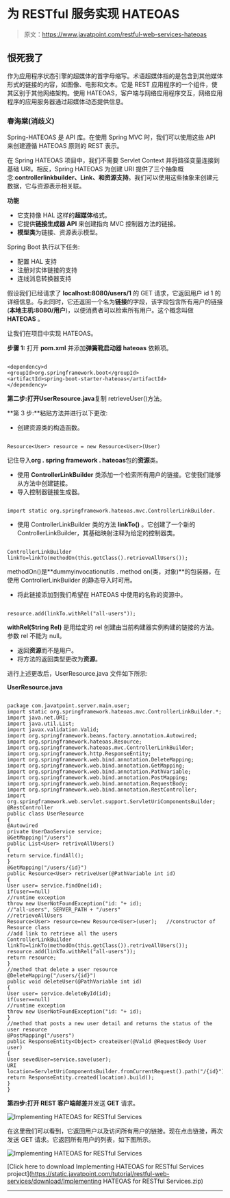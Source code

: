 # 为 RESTful 服务实现 HATEOAS

> 原文：<https://www.javatpoint.com/restful-web-services-hateoas>

## 恨死我了

作为应用程序状态引擎的超媒体的首字母缩写。术语超媒体指的是包含到其他媒体形式的链接的内容，如图像、电影和文本。它是 REST 应用程序的一个组件，使其区别于其他网络架构。使用 HATEOAS，客户端与网络应用程序交互，网络应用程序的应用服务器通过超媒体动态提供信息。

### 春海棠(消歧义)

Spring-HATEOAS 是 API 库。在使用 Spring MVC 时，我们可以使用这些 API 来创建遵循 HATEOAS 原则的 REST 表示。

在 Spring HATEOAS 项目中，我们不需要 Servlet Context 并将路径变量连接到基础 URI。相反，Spring HATEOAS 为创建 URI 提供了三个抽象概念:**controllerlinkbuilder、Link、**和**资源支持**。我们可以使用这些抽象来创建元数据，它与资源表示相关联。

**功能**

*   它支持像 HAL 这样的**超媒体**格式。
*   它提供**链接生成器 API** 来创建指向 MVC 控制器方法的链接。
*   **模型类**为链接、资源表示模型。

Spring Boot 执行以下任务:

*   配置 HAL 支持
*   注册对实体链接的支持
*   连线消息转换器支持

假设我们已经请求了 **localhost:8080/users/1** 的 GET 请求，它返回用户 id 1 的详细信息。与此同时，它还返回一个名为**链接**的字段，该字段包含所有用户的链接(**本地主机:8080/用户**)，以便消费者可以检索所有用户。这个概念叫做 **HATEOAS** 。

让我们在项目中实现 HATEOAS。

**步骤 1:** 打开 **pom.xml** 并添加**弹簧靴启动器 hateoas** 依赖项。

```

<dependency>d
<groupId>org.springframework.boot</groupId>
<artifactId>spring-boot-starter-hateoas</artifactId>
</dependency>

```

**第二步:**打开**UserResource.java**复制 retrieveUser()方法。

**第 3 步:**粘贴方法并进行以下更改:

*   创建资源类的构造函数。

```

Resource<User> resource = new Resource<User>(User)

```

记住导入**org . spring framework . hateoas**包的**资源**类。

*   使用 **ControllerLinkBuilder** 类添加一个检索所有用户的链接。它使我们能够从方法中创建链接。
*   导入控制器链接生成器。

```

import static org.springframework.hateoas.mvc.ControllerLinkBuilder.

```

*   使用 ControllerLinkBuilder 类的方法 **linkTo()** 。它创建了一个新的 ControllerLinkBuilder，其基础映射注释为给定的控制器类。

```

ControllerLinkBuilder linkTo=linkTo(methodOn(this.getClass().retrieveAllUsers());

```

methodOn()是**dummyinvocationutils . method on(类，对象)**的包装器，在使用 ControllerLinkBuilder 的静态导入时可用。

*   将此链接添加到我们希望在 HATEOAS 中使用的名称的资源中。

```

resource.add(linkTo.withRel("all-users"));

```

**withRel(String Rel)** 是用给定的 rel 创建由当前构建器实例构建的链接的方法。参数 rel 不能为 null。

*   返回**资源**而不是用户。
*   将方法的返回类型更改为**资源**。

进行上述更改后，UserResource.java 文件如下所示:

**UserResource.java**

```

package com.javatpoint.server.main.user;
import static org.springframework.hateoas.mvc.ControllerLinkBuilder.*;
import java.net.URI;
import java.util.List;
import javax.validation.Valid;
import org.springframework.beans.factory.annotation.Autowired;
import org.springframework.hateoas.Resource;
import org.springframework.hateoas.mvc.ControllerLinkBuilder;
import org.springframework.http.ResponseEntity;
import org.springframework.web.bind.annotation.DeleteMapping;
import org.springframework.web.bind.annotation.GetMapping;
import org.springframework.web.bind.annotation.PathVariable;
import org.springframework.web.bind.annotation.PostMapping;
import org.springframework.web.bind.annotation.RequestBody;
import org.springframework.web.bind.annotation.RestController;
import org.springframework.web.servlet.support.ServletUriComponentsBuilder;
@RestController
public class UserResource 
{
@Autowired
private UserDaoService service;
@GetMapping("/users")
public List<User> retriveAllUsers()
{
return service.findAll();
}
@GetMapping("/users/{id}")
public Resource<User> retriveUser(@PathVariable int id)
{
User user= service.findOne(id);
if(user==null)
//runtime exception
throw new UserNotFoundException("id: "+ id);
//"all-users", SERVER_PATH + "/users"
//retrieveAllUsers
Resource<User> resource=new Resource<User>(user);	//constructor of Resource class
//add link to retrieve all the users
ControllerLinkBuilder linkTo=linkTo(methodOn(this.getClass()).retriveAllUsers());
resource.add(linkTo.withRel("all-users"));
return resource;
}
//method that delete a user resource
@DeleteMapping("/users/{id}")
public void deleteUser(@PathVariable int id)
{
User user= service.deleteById(id);
if(user==null)
//runtime exception
throw new UserNotFoundException("id: "+ id);
}
//method that posts a new user detail and returns the status of the user resource
@PostMapping("/users")
public ResponseEntity<Object> createUser(@Valid @RequestBody User user)	
{
User sevedUser=service.save(user);	
URI location=ServletUriComponentsBuilder.fromCurrentRequest().path("/{id}").buildAndExpand(sevedUser.getId()).toUri();
return ResponseEntity.created(location).build();
}
}

```

**第四步:**打开 REST 客户端**邮差**并发送 **GET** 请求。

![Implementing HATEOAS for RESTful Services](../img/ddbf0a9c4e7e11ef159d9835e4b36d01.png)

在这里我们可以看到，它返回用户以及访问所有用户的链接。现在点击链接，再次发送 GET 请求。它返回所有用户的列表，如下图所示。

![Implementing HATEOAS for RESTful Services](../img/421d26bcba8ab0b96e9659db73c27846.png)

[Click here to download Implementing HATEOAS for RESTful Services project](https://static.javatpoint.com/tutorial/restful-web-services/download/Implementing HATEOAS for RESTful Services.zip)

* * *